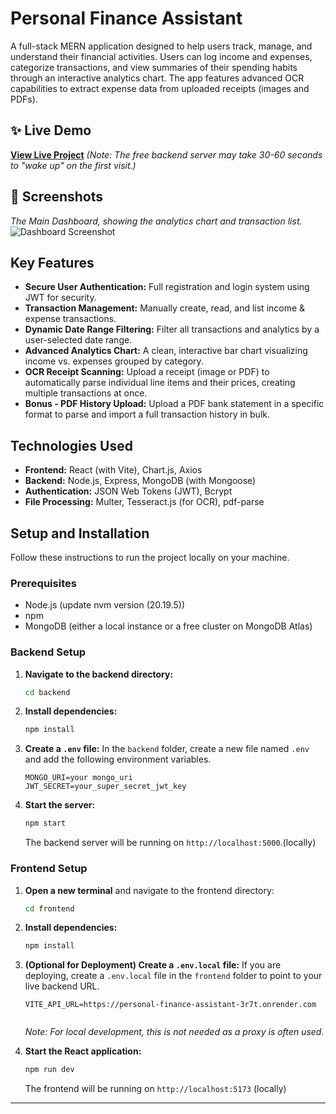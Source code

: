 # Personal Finance Assistant

A full-stack MERN application designed to help users track, manage, and understand their financial activities. Users can log income and expenses, categorize transactions, and view summaries of their spending habits through an interactive analytics chart.
The app features advanced OCR capabilities to extract expense data from uploaded receipts (images and PDFs).

## ✨ Live Demo

**[View Live Project](https://personal-finance-assistant-rouge.vercel.app/)** 
*(Note: The free backend server may take 30-60 seconds to "wake up" on the first visit.)*

## 📸 Screenshots

*The Main Dashboard, showing the analytics chart and transaction list.*
![Dashboard Screenshot](https://github.com/sakshigithubssuk/Personal-Finance-assistant/tree/main/Demo) 


## Key Features

*   **Secure User Authentication:** Full registration and login system using JWT for security.
*   **Transaction Management:** Manually create, read, and list income & expense transactions.
*   **Dynamic Date Range Filtering:** Filter all transactions and analytics by a user-selected date range.
*   **Advanced Analytics Chart:** A clean, interactive bar chart visualizing income vs. expenses grouped by category.
*   **OCR Receipt Scanning:** Upload a receipt (image or PDF) to automatically parse individual line items and their prices, creating multiple transactions at once.
*   **Bonus - PDF History Upload:** Upload a PDF bank statement in a specific format to parse and import a full transaction history in bulk.

## Technologies Used

*   **Frontend:** React (with Vite), Chart.js, Axios
*   **Backend:** Node.js, Express, MongoDB (with Mongoose)
*   **Authentication:** JSON Web Tokens (JWT), Bcrypt
*   **File Processing:** Multer, Tesseract.js (for OCR), pdf-parse

## Setup and Installation

Follow these instructions to run the project locally on your machine.

### Prerequisites

*   Node.js (update nvm version (20.19.5))
*   npm 
*   MongoDB (either a local instance or a free cluster on MongoDB Atlas)

### Backend Setup

1.  **Navigate to the backend directory:**
    ```sh
    cd backend
    ```

2.  **Install dependencies:**
    ```sh
    npm install
    ```

3.  **Create a `.env` file:**
    In the `backend` folder, create a new file named `.env` and add the following environment variables.

    ```
    MONGO_URI=your mongo_uri
    JWT_SECRET=your_super_secret_jwt_key
    ```

4.  **Start the server:**
    ```sh
    npm start
    ```
    The backend server will be running on `http://localhost:5000`.(locally)

### Frontend Setup

1.  **Open a new terminal** and navigate to the frontend directory:
    ```sh
    cd frontend
    ```

2.  **Install dependencies:**
    ```sh
    npm install
    ```
  
3.  **(Optional for Deployment) Create a `.env.local` file:**
    If you are deploying, create a `.env.local` file in the `frontend` folder to point to your live backend URL.
    ```
    VITE_API_URL=https://personal-finance-assistant-3r7t.onrender.com


    ```
    *Note: For local development, this is not needed as a proxy is often used.*


4.  **Start the React application:**
    ```sh
    npm run dev
    ```
    The frontend will be running on `http://localhost:5173` (locally)

---




